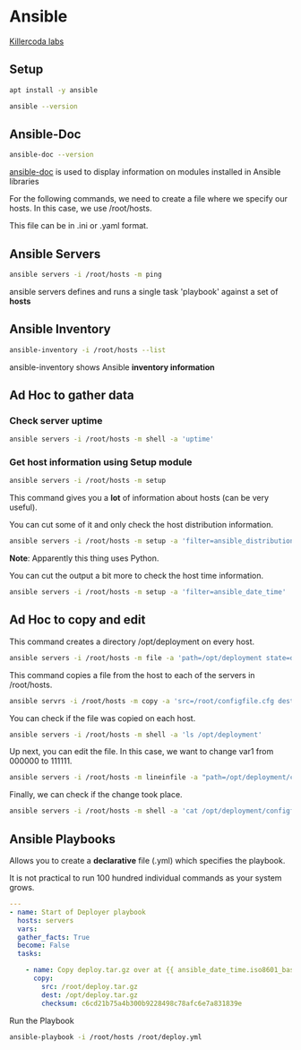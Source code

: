 # Ansible

[Killercoda labs](https://killercoda.com/het-tanis/course/Ansible-Labs)

## Setup

```bash
apt install -y ansible

ansible --version
```

## Ansible-Doc

```bash
ansible-doc --version
```

[ansible-doc](https://docs.ansible.com/ansible/latest/cli/ansible-doc.html) is used to display information on modules installed in Ansible libraries

For the following commands, we need to create a file where we specify our hosts. In this case, we use /root/hosts.

This file can be in .ini or .yaml format.

## Ansible Servers

```bash
ansible servers -i /root/hosts -m ping
```

ansible servers defines and runs a single task 'playbook' against a set of **hosts**

## Ansible Inventory

```bash
ansible-inventory -i /root/hosts --list
```

ansible-inventory shows Ansible **inventory information**

## Ad Hoc to gather data

### Check server uptime

```bash
ansible servers -i /root/hosts -m shell -a 'uptime'
```

### Get host information using Setup module

```bash
ansible servers -i /root/hosts -m setup
```

This command gives you a **lot** of information about hosts (can be very useful).

You can cut some of it and only check the host distribution information.

```bash
ansible servers -i /root/hosts -m setup -a 'filter=ansible_distribution'
```

**Note**: Apparently this thing uses Python.

You can cut the output a bit more to check the host time information.

```bash
ansible servers -i /root/hosts -m setup -a 'filter=ansible_date_time'
```

## Ad Hoc to copy and edit

This command creates a directory /opt/deployment on every host.

```bash
ansible servers -i /root/hosts -m file -a 'path=/opt/deployment state=directory'
```

This command copies a file from the host to each of the servers in /root/hosts.

```bash
ansible servrs -i /root/hosts -m copy -a 'src=/root/configfile.cfg dest=/opt/deployment'
```

You can check if the file was copied on each host.

```bash
ansible servers -i /root/hosts -m shell -a 'ls /opt/deployment'
```

Up next, you can edit the file. In this case, we want to change var1 from 000000 to 111111.

```bash
ansible servers -i /root/hosts -m lineinfile -a "path=/opt/deployment/configfile.cfg regexp='^var1' line='var1=111111'"
```

Finally, we can check if the change took place.

```bash
ansible servers -i /root/hosts -m shell -a 'cat /opt/deployment/configfile.cfg'
```

## Ansible Playbooks

Allows you to create a **declarative** file (.yml) which specifies the playbook.

It is not practical to run 100 hundred individual commands as your system grows.

```yaml
---
- name: Start of Deployer playbook
  hosts: servers
  vars:
  gather_facts: True
  become: False
  tasks:

    - name: Copy deploy.tar.gz over at {{ ansible_date_time.iso8601_basic_short }}
      copy:
        src: /root/deploy.tar.gz
        dest: /opt/deploy.tar.gz
        checksum: c6cd21b75a4b300b9228498c78afc6e7a831839e
```

Run the Playbook

```bash
ansible-playbook -i /root/hosts /root/deploy.yml
```
